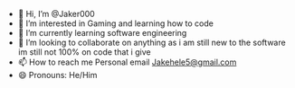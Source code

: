 - 👋 Hi, I’m @Jaker000
- 👀 I’m interested in Gaming and learning how to code
- 🌱 I’m currently learning software engineering
- 💞️ I’m looking to collaborate on anything as i am still new to the software im still not 100% on code that i give
- 📫 How to reach me Personal email Jakehele5@gmail.com
- 😄 Pronouns: He/Him

<!---
Jaker000/Jaker000 is a ✨ special ✨ repository because its `README.md` (this file) appears on your GitHub profile.
You can click the Preview link to take a look at your changes.
--->
